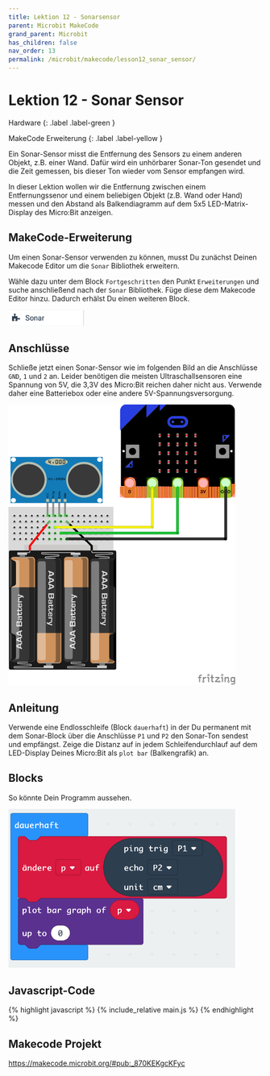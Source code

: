 ```yaml
---
title: Lektion 12 - Sonarsensor
parent: Microbit MakeCode
grand_parent: Microbit
has_children: false
nav_order: 13
permalink: /microbit/makecode/lesson12_sonar_sensor/
---
```


# Lektion 12 - Sonar Sensor 

Hardware
{: .label .label-green }

MakeCode Erweiterung
{: .label .label-yellow }

Ein Sonar-Sensor misst die Entfernung des Sensors zu einem anderen Objekt, z.B. einer Wand. Dafür wird ein unhörbarer Sonar-Ton gesendet und die Zeit gemessen, bis dieser Ton wieder vom Sensor empfangen wird.

In dieser Lektion wollen wir die Entfernung zwischen einem Entfernungssenor und einem beliebigen Objekt (z.B. Wand oder Hand) messen und den Abstand als Balkendiagramm auf dem 5x5 LED-Matrix-Display des Micro:Bit anzeigen.

## MakeCode-Erweiterung

Um einen Sonar-Sensor verwenden zu können, musst Du zunächst Deinen Makecode Editor um die `Sonar` Bibliothek erweitern.

Wähle dazu unter dem Block `Fortgeschritten` den Punkt `Erweiterungen` und suche anschließend nach der `Sonar` Bibliothek. Füge diese dem Makecode Editor hinzu. Dadurch erhälst Du einen weiteren Block.

<img src="./sonar.png" width="150px"/>

## Anschlüsse

Schließe jetzt einen Sonar-Sensor wie im folgenden Bild an die Anschlüsse `GND`, `1` und `2` an. Leider benötigen die meisten Ultraschallsensoren eine Spannung von 5V, die 3,3V des Micro:Bit reichen daher nicht aus. Verwende daher eine Batteriebox oder eine andere 5V-Spannungsversorgung.

<img src="./wiring.png" width="450px"/>

## Anleitung

Verwende eine Endlosschleife (Block `dauerhaft`) in der Du permanent mit dem Sonar-Block über die Anschlüsse `P1` und `P2` den Sonar-Ton sendest und empfängst. Zeige die Distanz auf in jedem Schleifendurchlauf auf dem LED-Display Deines Micro:Bit als `plot bar` (Balkengrafik) an.

## Blocks

So könnte Dein Programm aussehen.

<img src="./screenshot.png" width="450px"/>

<!--
## Simulator

<div style="position:relative;height:0;padding-bottom:81.97%;overflow:hidden;"><iframe style="position:absolute;top:0;left:0;width:100%;height:100%;" src="https://makecode.microbit.org/---run?id=_870KEKgcKFyc" allowfullscreen="allowfullscreen" sandbox="allow-popups allow-forms allow-scripts allow-same-origin" frameborder="0"></iframe></div>
-->

## Javascript-Code

{% highlight javascript %}
    {% include_relative main.js %}
{% endhighlight %}

## Makecode Projekt

https://makecode.microbit.org/#pub:_870KEKgcKFyc
